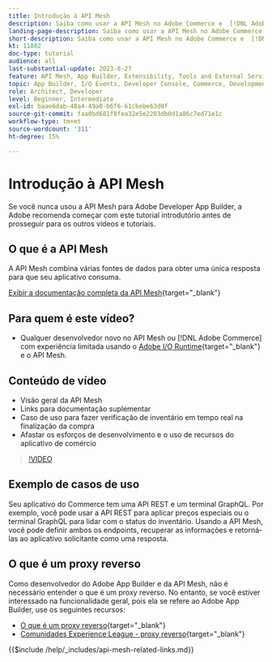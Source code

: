 ```yaml
---
title: Introdução à API Mesh
description: Saiba como usar a API Mesh no Adobe Commerce e  [!DNL Adobe App Builder]. Saiba como instalar o Construtor de aplicativos da Adobe, trabalhar em projetos, criar um proxy reverso de GraphQL e muito mais.
landing-page-description: Saiba como usar a API Mesh no Adobe Commerce e  [!DNL Adobe App Builder]. Saiba como instalar o Adobe IO, trabalhar em projetos, criar um proxy reverso de GraphQL e muito mais.
short-description: Saiba como usar a API Mesh no Adobe Commerce e  [!DNL Adobe App Builder]. Saiba como instalar o Adobe IO, trabalhar em projetos, criar um proxy reverso de GraphQL e muito mais.
kt: 11802
doc-type: tutorial
audience: all
last-substantial-update: 2023-8-27
feature: API Mesh, App Builder, Extensibility, Tools and External Services, Backend Development
topic: App Builder, I/O Events, Developer Console, Commerce, Development, Integrations
role: Architect, Developer
level: Beginner, Intermediate
exl-id: baae6dab-48a4-49a0-b6f6-61cbebe63d0f
source-git-commit: faa0bd681f8fea32e5e2203db0d1a86c7ed71e1c
workflow-type: tm+mt
source-wordcount: '311'
ht-degree: 15%

---
```


# Introdução à API Mesh

Se você nunca usou a API Mesh para Adobe Developer App Builder, a Adobe recomenda começar com este tutorial introdutório antes de prosseguir para os outros vídeos e tutoriais.

## O que é a API Mesh

A API Mesh combina várias fontes de dados para obter uma única resposta para que seu aplicativo consuma.

[Exibir a documentação completa da API Mesh](https://developer.adobe.com/graphql-mesh-gateway/gateway/overview/){target="_blank"}

## Para quem é este vídeo?

* Qualquer desenvolvedor novo no API Mesh ou [!DNL Adobe Commerce] com experiência limitada usando o [Adobe I/O Runtime](https://developer.adobe.com/runtime/docs/guides/overview/){target="_blank"} e o API Mesh.

## Conteúdo de vídeo

* Visão geral da API Mesh
* Links para documentação suplementar
* Caso de uso para fazer verificação de inventário em tempo real na finalização da compra
* Afastar os esforços de desenvolvimento e o uso de recursos do aplicativo de comércio

>[!VIDEO](https://video.tv.adobe.com/v/3417534?quality=12&learn=on)

## Exemplo de casos de uso

Seu aplicativo do Commerce tem uma API REST e um terminal GraphQL. Por exemplo, você pode usar a API REST para aplicar preços especiais ou o terminal GraphQL para lidar com o status do inventário. Usando a API Mesh, você pode definir ambos os endpoints, recuperar as informações e retorná-las ao aplicativo solicitante como uma resposta.

## O que é um proxy reverso

Como desenvolvedor do Adobe App Builder e da API Mesh, não é necessário entender o que é um proxy reverso. No entanto, se você estiver interessado na funcionalidade geral, pois ela se refere ao Adobe App Builder, use os seguintes recursos:

* [O que é um proxy reverso](https://www.imperva.com/learn/performance/reverse-proxy/){target="_blank"}
* [Comunidades Experience League - proxy reverso](https://experienceleaguecommunities.adobe.com/t5/adobe-experience-manager/proxy-and-reverse-proxy-for-website/m-p/565772){target="_blank"}

{{$include /help/_includes/api-mesh-related-links.md}}
